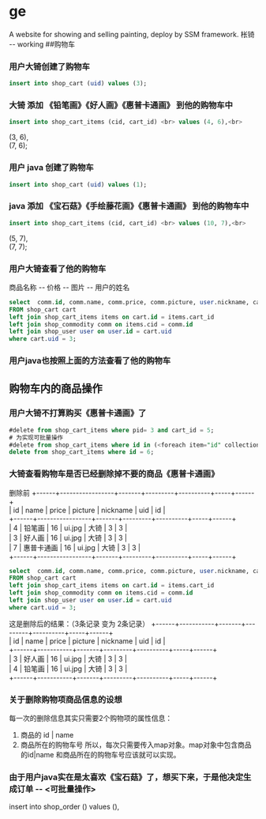 # ge
A website for showing and selling painting, deploy by SSM framework.
枨锜 -- working
##购物车
### 用户大锜创建了购物车
```sql
insert into shop_cart (uid) values (3);
```
### 大锜 添加 《铅笔画》《好人画》《惠普卡通画》 到他的购物车中
```sql
insert into shop_cart_items (cid, cart_id) <br> values (4, 6),<br>
```
(3, 6),<br>
(7, 6);<br>

### 用户 java 创建了购物车
```sql
insert into shop_cart (uid) values (1);
```
### java 添加 《宝石菇》《手绘藤花画》《惠普卡通画》 到他的购物车中
```sql
insert into shop_cart_items (cid, cart_id) <br> values (10, 7),<br>
```
(5, 7),<br>
(7, 7);<br>

### 用户大锜查看了他的购物车
商品名称 -- 价格 -- 图片 -- 用户的姓名
```sql
select  comm.id, comm.name, comm.price, comm.picture, user.nickname, cart.uid, user.id
FROM shop_cart cart
left join shop_cart_items items on cart.id = items.cart_id 
left join shop_commodity comm on items.cid = comm.id
left join shop_user user on user.id = cart.uid
where cart.uid = 3;
```
### 用户java也按照上面的方法查看了他的购物车

## 购物车内的商品操作
### 用户大锜不打算购买《惠普卡通画》了 
```sql
#delete from shop_cart_items where pid= 3 and cart_id = 5;
# 为实现可批量操作
#delete from shop_cart_items where id in (<foreach item="id" collection="list" separator=",">#{id}</foreach>) and cart_id = #{map.cartD}
delete from shop_cart_items where id = 6;
```
### 大锜查看购物车是否已经删除掉不要的商品《惠普卡通画》
删除前
+------+-----------------+-------+---------+----------+-----+------+<br>
| id   | name            | price | picture | nickname | uid | id   |<br>
+------+-----------------+-------+---------+----------+-----+------+<br>
|    4 | 铅笔画          |    16 | ui.jpg  | 大锜     |   3 |    3 |<br>
|    3 | 好人画          |    16 | ui.jpg  | 大锜     |   3 |    3 |<br>
|    7 | 惠普卡通画      |    16 | ui.jpg  | 大锜     |   3 |    3 |<br>
+------+-----------------+-------+---------+----------+-----+------+<br>
```sql
select  comm.id, comm.name, comm.price, comm.picture, user.nickname, cart.uid, user.id
FROM shop_cart cart
left join shop_cart_items items on cart.id = items.cart_id 
left join shop_commodity comm on items.cid = comm.id
left join shop_user user on user.id = cart.uid
where cart.uid = 3;
```
这是删除后的结果：（3条记录 变为 2条记录）
+------+-----------+-------+---------+----------+-----+------+<br>
| id        | name         | price   | picture     | nickname | uid   | id       |<br>
+------+-----------+-------+---------+----------+-----+------+<br>
|    3      | 好人画       |    16   | ui.jpg       | 大锜         |   3    |    3     |<br>
|    4      | 铅笔画       |    16   | ui.jpg       | 大锜         |   3    |    3     |<br>
+------+-----------+-------+---------+----------+-----+------+<br>

### 关于删除购物项商品信息的设想
每一次的删除信息其实只需要2个购物项的属性信息：
1. 商品的 id | name
2. 商品所在的购物车号
所以，每次只需要传入map对象。map对象中包含商品的id|name 和商品所在的购物车号应该就可以实现。

### 由于用户java实在是太喜欢《宝石菇》了，想买下来，于是他决定生成订单 -- <可批量操作>
insert into shop_order ()
values
(),
